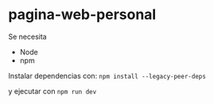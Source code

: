# pagina-web-personal
Se necesita 
  * Node
  * npm

Instalar dependencias con:
`npm install --legacy-peer-deps`

y ejecutar con
`npm run dev`

